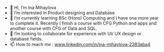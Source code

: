 - 👋 Hi, I’m Ina Mihaylova
- 👀 I’m interested in Product designing and Database 
- 🌱 I’m currently learning BSc (Hons) Computing and I have one more year to complete it. Recently I finish a course with CFG Python and apps and another course with CFG of Data and SQL.
- 💞️ I’m looking to collaborate for experience with UI/ UX design or database fields.
- 📫 How to reach me : www.linkedin.com/in/ina-mihaylova-2383aba4


<!---
Ina147/Ina147 is a ✨ special ✨ repository because its `README.md` (this file) appears on your GitHub profile.
You can click the Preview link to take a look at your changes.
--->
